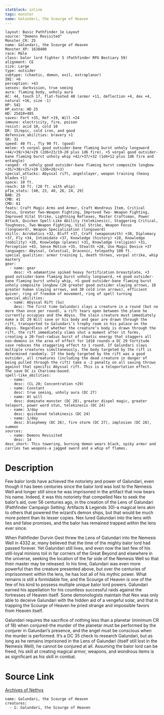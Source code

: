 ```yaml
---
statblock: inline
tags: monster
name: Galundari, the Scourge of Heaven
---
```

```statblock
layout: Basic Pathfinder 1e Layout
source: "Demons Revisited"
Monster_CR: 25
name: Galundari, the Scourge of Heaven
Monster_XP: 1638400
race: Male
class: balor lord fighter 5 (Pathfinder RPG Bestiary 59)
alignment: CE
size: Large
type: outsider
subtype: (chaotic, demon, evil, extraplanar)
INI: +6
perception: +43
senses: darkvision, true seeing
aura: flaming body, unholy aura
AC: 44, touch 17, flat-footed 40 (armor +11, deflection +4, dex +4, natural +16, size -1)
HP: 542
HP_extra: HD 25
HD: 25d10+405
saves: Fort +35, Ref +19, Will +24
immune: electricity, fire, poison
resist: acid 10, cold 10
DR: 15/epic, cold iron, and good
defensive_abilities: bravery +1
SR: 31
speed: 40 ft., fly 90 ft. (good)
melee: +5 vorpal good outsider-bane flaming burst unholy longsword +44/+39/+34/+29 (2d6+23/19-20 plus 1d6 fire), +5 vorpal good outsider-bane flaming burst unholy whip +42/+37/+32 (1d4+12 plus 1d6 fire and entangle)
ranged: +5 unholy good outsider-bane flaming burst composite longbow +35/+30/+25/+20 (2d6+20/×3)
special_attacks: Abyssal rift, angelslayer, weapon training (heavy blades +1)
space: 10 ft.
reach: 10 ft. (20 ft. with whip)
pf1e_stats: [40, 23, 40, 26, 24, 29]
BAB: 25
CMB: 41
CMD: 61
feats: Craft Magic Arms and Armor, Craft Wondrous Item, Critical Focus, Greater Two-Weapon Fighting, Improved Two- Weapon Fighting, Improved Vital Strike, Lightning Reflexes, Master Craftsman, Power Attack, Quicken Spell-Like Ability (telekinesis), Staggering Critical, Toughness, Two-Weapon Fighting, Vital Strike, Weapon Focus (longsword), Weapon Specialization (longsword)
skills: Acrobatics +32, Bluff +37, Craft (weaponsmith) +38, Diplomacy +37, Fly +34, Intimidate +37, Knowledge (history) +28, Knowledge (nobility) +28, Knowledge (planes) +31, Knowledge (religion) +31, Perception +43, Sense Motive +35, Stealth +28, Use Magic Device +37
languages: Abyssal, Celestial, Draconic, telepathy 100 ft.
special_qualities: armor training 1, death throes, vorpal strike, whip mastery
gear:
  - name: gear
    desc: +5 adamantine spiked heavy fortification breastplate, +3 good outsider-bane flaming burst unholy longsword, +4 good outsider-bane flaming burst unholy whip, +5 good outsider-bane flaming burst unholy composite longbow (20 greater good outsider slaying arrows, 10 greater human slaying arrows, and 30 cold iron arrows), efficient quiver, ring of freedom of movement, ring of spell turning
special_abilities:
  - name: Abyssal Rift (Su)
    desc: The first time Galundari slays a creature in a round (but no more than once per round), a rift tears open between the plane he currently occupies and the Abyss. The slain creature must immediately make a DC 29 Will save or his body and gear are drawn through the rift, transported to Galundari’s trophy room in his palace on the Abyss. Regardless of whether the creature’s body is drawn through the rift, the rift immediately slams shut a moment after it forms, creating a 20-foot-radius burst of chaotic energy that staggers all non-demons in the area of effect for 1d10 rounds-a DC 29 Fortitude save reduces the staggering effect to 1 round. If Galundari slays multiple creatures simultaneously, the body targeted by the rift is determined randomly. If the body targeted by the rift was a good outsider, all creatures (including the dead creature in danger of being pulled through the rift) take a -2 penalty on all saving throws against that specific Abyssal rift. This is a teleportation effect. The save DC is Charisma-based.
spell-like_abilities:
  - name:
    desc: (CL 20; Concentration +29)
  - name: Constant
    desc: true seeing, unholy aura (DC 27)
  - name: At will
    desc: dominate monster (DC 28), greater dispel magic, greater teleport, power word stun, telekinesis (DC 24)
  - name: 3/day
    desc: quickened telekinesis (DC 24)
  - name: 1/day
    desc: blasphemy (DC 26), fire storm (DC 27), implosion (DC 28), summon
sources:
  - name: Demons Revisited
    desc: 14
desc_short: This towering, burning demon wears black, spiky armor and carries two weapons-a jagged sword and a whip of flames.
```
# Description
Few balor lords have achieved the notoriety and power of Galundari, even though it has been centuries since the balor lord was lost to the Nemesis Well and longer still since he was imprisoned in the artifact that now bears his name. Indeed, it was this notoriety that compelled Nex to seek the balor’s aid, over 56 centuries ago, in the creation of the Lens of Galundari (Pathfinder Campaign Setting: Artifacts & Legends 30)-a magical lens akin to others that powered the wizard’s demon ships, but that would be much more potent than its lesser copies. Nex lured Galundari into the lens with lies and false promises, and the balor has remained trapped within the lens ever since.

When Pathfinder Durvin Gest threw the Lens of Galundari into the Nemesis Well in 4332 ar, many believed that the time of the mighty balor lord had passed forever. Yet Galundari still lives, and even now the last few of his still-loyal minions toil in far corners of the Great Beyond and elsewhere in the universe, seeking the location of the far side of the Nemesis Well so that their master may be released. In his time, Galundari was even more powerful than the creature presented above, but over the centuries of imprisonment within the lens, he has lost all of his mythic power. What remains is still a formidable foe, and the Scourge of Heaven is one of the few of his kind to possess multiple unique balor lord powers. Galundari earned his appellation for his countless successful raids against the fortresses of Heaven itself. Some demonologists maintain that Nex was only able to deceive Galundari with the hidden aid of a vengeful solar, and that in trapping the Scourge of Heaven he pried strange and impossible favors from Heaven itself.

Galundari requires the sacrifice of nothing less than a planetar (minimum CR of 18) when conjured-the murder of the planetar must be performed by the conjurer in Galundari’s presence, and the angel must be conscious when the murder is performed. It’s a DC 35 check to research Galundari, but as long as he remains imprisoned in the Lens of Galundari (itself still lost in the Nemesis Well), he cannot be conjured at all. Assuming the balor lord can be freed, his skill at creating magical armor, weapons, and wondrous items is as significant as his skill in combat.
# Source Link
[Archives of Nethys](https://aonprd.com/MonsterDisplay.aspx?ItemName=Galundari%2C%20the%20Scourge%20of%20Heaven)
```encounter-table
name: Galundari, the Scourge of Heaven
creatures:
  - 1: Galundari, the Scourge of Heaven
```
